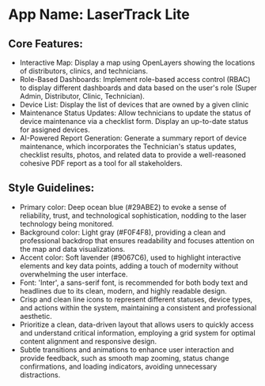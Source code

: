 # **App Name**: LaserTrack Lite

## Core Features:

- Interactive Map: Display a map using OpenLayers showing the locations of distributors, clinics, and technicians.
- Role-Based Dashboards: Implement role-based access control (RBAC) to display different dashboards and data based on the user's role (Super Admin, Distributor, Clinic, Technician).
- Device List: Display the list of devices that are owned by a given clinic
- Maintenance Status Updates: Allow technicians to update the status of device maintenance via a checklist form. Display an up-to-date status for assigned devices.
- AI-Powered Report Generation: Generate a summary report of device maintenance, which incorporates the Technician's status updates, checklist results, photos, and related data to provide a well-reasoned cohesive PDF report as a tool for all stakeholders.

## Style Guidelines:

- Primary color: Deep ocean blue (#29ABE2) to evoke a sense of reliability, trust, and technological sophistication, nodding to the laser technology being monitored.
- Background color: Light gray (#F0F4F8), providing a clean and professional backdrop that ensures readability and focuses attention on the map and data visualizations.
- Accent color: Soft lavender (#9067C6), used to highlight interactive elements and key data points, adding a touch of modernity without overwhelming the user interface.
- Font: 'Inter', a sans-serif font, is recommended for both body text and headlines due to its clean, modern, and highly readable design.
- Crisp and clean line icons to represent different statuses, device types, and actions within the system, maintaining a consistent and professional aesthetic.
- Prioritize a clean, data-driven layout that allows users to quickly access and understand critical information, employing a grid system for optimal content alignment and responsive design.
- Subtle transitions and animations to enhance user interaction and provide feedback, such as smooth map zooming, status change confirmations, and loading indicators, avoiding unnecessary distractions.
